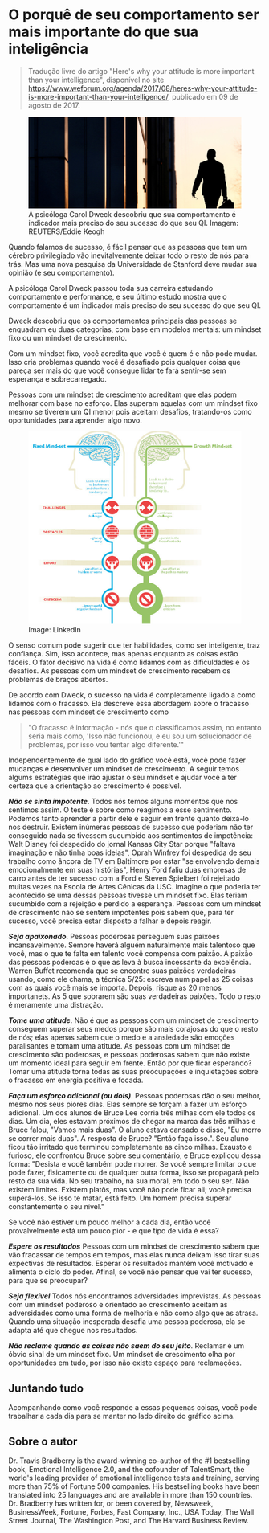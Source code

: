# O porquê de seu comportamento ser mais importante do que sua inteligência

>Tradução livre do artigo "Here's why your attitude is more important than your intelligence", disponível no site https://www.weforum.org/agenda/2017/08/heres-why-your-attitude-is-more-important-than-your-intelligence/, publicado em 09 de agosto de 2017.

<figure>
    <img title="A psicóloga Carol Dweck descobriu que sua comportamento é indicador mais preciso do seu sucesso do que seu QI. Imagem: REUTERS/Eddie Keogh" src="../../original/heres-why-your-attitude-is-more-important-than-your-intelligence/images/large_eIKJ8jtZIAMV88wdWIziHQZsEvRqoXP8zDcJwX-LxxU.jpg" alt="Glitch">
    <figcaption>A psicóloga Carol Dweck descobriu que sua comportamento é indicador mais preciso do seu sucesso do que seu QI. Imagem: REUTERS/Eddie Keogh</figcaption>
</figure>

Quando falamos de sucesso, é fácil pensar que as pessoas que tem um cérebro privilegiado vão inevitalvemente deixar todo o resto de nós para trás. Mas uma nova pesquisa da Universidade de Stanford deve mudar sua opinião (e seu comportamento).

A psicóloga Carol Dweck passou toda sua carreira estudando comportamento e performance, e seu último estudo mostra que o comportamento é um indicador mais preciso do seu sucesso do que seu QI.

Dweck descobriu que os comportamentos principais das pessoas se enquadram eu duas categorias, com base em modelos mentais: um mindset fixo ou um mindset de crescimento.

Com um mindset fixo, você acredita que você é quem é e não pode mudar. Isso cria problemas quando você é desafiado pois qualquer coisa que pareça ser mais do que você consegue lidar te fará sentir-se sem esperança e sobrecarregado.

Pessoas com um mindset de crescimento acreditam que elas podem melhorar com base no esforço. Elas superam aquelas com um mindset fixo mesmo se tiverem um QI menor pois aceitam desafios, tratando-os como oportunidades para aprender algo novo.

<figure>
    <img title="Image: LinkedIn" src="../../original/heres-why-your-attitude-is-more-important-than-your-intelligence/images/Xsb_7CAJuPPPPvFOLcmpCEG-GvDCpXBvS6CGdnxrTXw.jpg" alt="Glitch">
    <figcaption>Image: LinkedIn</figcaption>
</figure>

O senso comum pode sugerir que ter habilidades, como ser inteligente, traz confiança. Sim, isso acontece, mas apenas enquanto as coisas estão fáceis. O fator decisivo na vida é como lidamos com as dificuldades e os desafios. As pessoas com um mindset de crescimento recebem os problemas de braços abertos.

De acordo com Dweck, o sucesso na vida é completamente ligado a como lidamos com o fracasso. Ela descreve essa abordagem sobre o fracasso nas pessoas com mindset de crescimento como

> "O fracasso é informação - nós que o classificamos assim, no entanto seria mais como, 'Isso não funcionou, e eu sou um solucionador de problemas, por isso vou tentar algo diferente.'"

Independentemente de qual lado do gráfico você está, você pode fazer mudanças e desenvolver um mindset de crescimento. A seguir temos algums estratégias que irão ajustar o seu mindset e ajudar você a ter certeza que a orientação ao crescimento é possível.

***Não se sinta impotente***. Todos nós temos alguns momentos que nos sentimos assim. O teste é sobre como reagimos a esse sentimento. Podemos tanto aprender a partir dele e seguir em frente quanto deixá-lo nos destruir. Existem inúmeras pessoas de sucesso que poderiam não ter conseguido nada se tivessem sucumbido aos sentimentos de impotência: Walt Disney foi despedido do jornal Kansas City Star porque "faltava imaginação e não tinha boas ideias", Oprah Winfrey foi despedida de seu trabalho como âncora de TV em Baltimore por estar "se envolvendo demais emocionalmente em suas histórias", Henry Ford faliu duas empresas de carro antes de ter sucesso com a Ford e Steven Spielbert foi rejeitado muitas vezes na Escola de Artes Cênicas da USC. Imagine o que poderia ter acontecido se uma dessas pessoas tivesse um mindset fixo. Elas teriam sucumbido com a rejeição e perdido a esperança. Pessoas com um mindset de crescimento não se sentem impotentes pois sabem que, para ter sucesso, você precisa estar disposto a falhar e depois reagir.

***Seja apaixonado***. Pessoas poderosas perseguem suas paixões incansavelmente. Sempre haverá alguém naturalmente mais talentoso que você, mas o que te falta em talento você compensa com paixão. A paixão das pessoas poderoas é o que as leva à busca incessante da excelência. Warren Buffet recomenda que se encontre suas paixões verdadeiras usando, como ele chama, a técnica 5/25: escreva num papel as 25 coisas com as quais você mais se importa. Depois, risque as 20 menos importanets. As 5 que sobrarem são suas verdadeiras paixões. Todo o resto é meramente uma distração.

***Tome uma atitude***. Não é que as pessoas com um mindset de crescimento conseguem superar seus medos porque são mais corajosas do que o resto de nós; elas apenas sabem que o medo e a ansiedade são emoções paralisantes e tomam uma atitude. As pessoas com um mindset de crescimento são poderosas, e pessoas poderosas sabem que não existe um momento ideal para seguir em frente. Então por que ficar esperando? Tomar uma atitude torna todas as suas preocupações e inquietações sobre o fracasso em energia positiva e focada.

***Faça um esforço adicional (ou dois)***. Pessoas poderosas dão o seu melhor, mesmo nos seus piores dias. Elas sempre se forçam a fazer um esforço adicional. Um dos alunos de Bruce Lee corria três milhas com ele todos os dias. Um dia, eles estavam próximos de chegar na marca das três milhas e Bruce falou, "Vamos mais duas". O aluno estava cansado e disse, "Eu morro se correr mais duas". A resposta de Bruce? "Então faça isso.". Seu aluno ficou tão irritado que terminou completamente as cinco milhas. Exausto e furioso, ele confrontou Bruce sobre seu comentário, e Bruce explicou dessa forma: "Desista e você também pode morrer. Se você sempre limitar o que pode fazer, fisicamente ou de qualquer outra forma, isso se propagará pelo resto da sua vida. No seu trabalho, na sua moral, em todo o seu ser. Não existem limites. Existem platôs, mas você não pode ficar ali; você precisa superá-los. Se isso te matar, está feito. Um homem precisa superar constantemente o seu nível."

Se você não estiver um pouco melhor a cada dia, então você provalvelmente está um pouco pior - e que tipo de vida é essa?


***Espere os resultados*** Pessoas com um mindset de crescimento sabem que vão fracassar de tempos em tempos, mas elas nunca deixam isso tirar suas expectivas de resultados. Esperar os resultados mantém você motivado e alimenta o ciclo do poder. Afinal, se você não pensar que vai ter sucesso, para que se preocupar?

***Seja flexível*** Todos nós encontramos adversidades imprevistas. As pessoas com um mindset poderoso e orientado ao crescimento aceitam as adversidades como uma forma de melhoria e não como algo que as atrasa. Quando uma situação inesperada desafia uma pessoa poderosa, ela se adapta até que chegue nos resultados.

***Não reclame quando as coisas não saem do seu jeito***. Reclamar é um óbvio sinal de um mindset fixo. Um mindset de crescimento olha por oportunidades em tudo, por isso não existe espaço para reclamações.

## Juntando tudo

Acompanhando como você responde a essas pequenas coisas, você pode trabalhar a cada dia para se manter no lado direito do gráfico acima.

## Sobre o autor

Dr. Travis Bradberry is the award-winning co-author of the #1 bestselling book, Emotional Intelligence 2.0, and the cofounder of TalentSmart, the world's leading provider of emotional intelligence tests and training, serving more than 75% of Fortune 500 companies. His bestselling books have been translated into 25 languages and are available in more than 150 countries. Dr. Bradberry has written for, or been covered by, Newsweek, BusinessWeek, Fortune, Forbes, Fast Company, Inc., USA Today, The Wall Street Journal, The Washington Post, and The Harvard Business Review.
